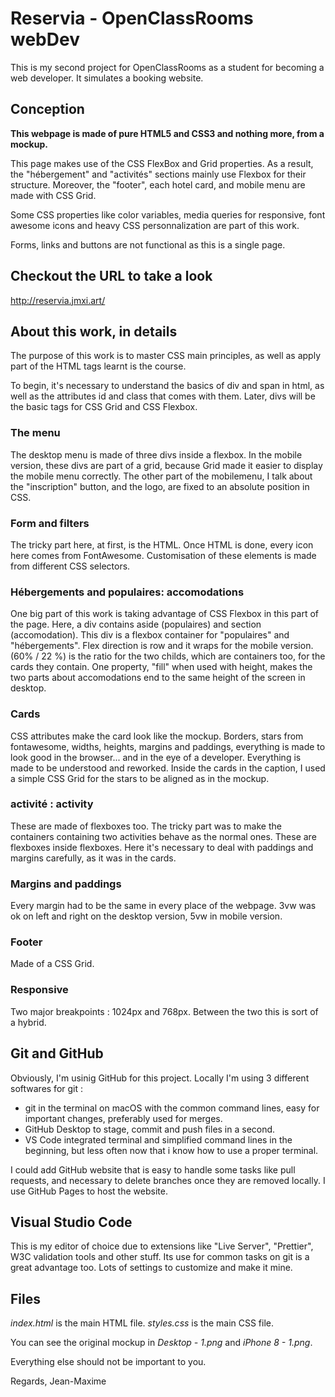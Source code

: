 # Reservia - OpenClassRooms webDev

This is my second project for OpenClassRooms as a student for becoming a web developer. It simulates a booking website.

## Conception

**This webpage is made of pure HTML5 and CSS3 and nothing more, from a mockup.**

This page makes use of the CSS FlexBox and Grid properties. As a result, the "hébergement" and "activités" sections mainly use Flexbox for their structure. Moreover, the "footer", each hotel card, and mobile menu are made with CSS Grid.

Some CSS properties like color variables, media queries for responsive, font awesome icons and heavy CSS personnalization are part of this work.

Forms, links and buttons are not functional as this is a single page.

## Checkout the URL to take a look

<http://reservia.jmxi.art/>

## About this work, in details

The purpose of this work is to master CSS main principles, as well as apply part of the HTML tags learnt is the course.

To begin, it's necessary to understand the basics of div and span in html, as well as the attributes id and class that comes with them. Later, divs will be the basic tags for CSS Grid and CSS Flexbox.

### The menu

The desktop menu is made of three divs inside a flexbox. In the mobile version, these divs are part of a grid, because Grid made it easier to display the mobile menu correctly. The other part of the mobilemenu, I talk about the "inscription" button, and the logo, are fixed to an absolute position in CSS.

### Form and filters

The tricky part here, at first, is the HTML. Once HTML is done, every icon here comes from FontAwesome. Customisation of these elements is made from different CSS selectors.

### Hébergements and populaires: accomodations

One big part of this work is taking advantage of CSS Flexbox in this part of the page. Here, a div contains aside (populaires) and section (accomodation). This div is a flexbox container for "populaires" and "hébergements". Flex direction is row and it wraps for the mobile version. (60% / 22 %) is the ratio for the two childs, which are containers too, for the cards they contain. One property, "fill" when used with height, makes the two parts about accomodations end to the same height of the screen in desktop.

### Cards

CSS attributes make the card look like the mockup. Borders, stars from fontawesome, widths, heights, margins and paddings, everything is made to look good in the browser... and in the eye of a developer. Everything is made to be understood and reworked. Inside the cards in the caption, I used a simple CSS Grid for the stars to be aligned as in the mockup.

### activité : activity

These are made of flexboxes too. The tricky part was to make the containers containing two activities behave as the normal ones. These are flexboxes inside flexboxes. Here it's necessary to deal with paddings and margins carefully, as it was in the cards.

### Margins and paddings

Every margin had to be the same in every place of the webpage. 3vw was ok on left and right on the desktop version, 5vw in mobile version.

### Footer

Made of a CSS Grid.

### Responsive

Two major breakpoints : 1024px and 768px. Between the two this is sort of a hybrid.

## Git and GitHub

Obviously, I'm usinig GitHub for this project. Locally I'm using 3 different softwares for git :
* git in the terminal on macOS with the common command lines, easy for important changes, preferably used for merges.
* GitHub Desktop to stage, commit and push files in a second.
* VS Code integrated terminal and simplified command lines in the beginning, but less often now that i know how to use a proper terminal.

I could add GitHub website that is easy to handle some tasks like pull requests, and necessary to delete branches once they are removed locally.
I use GitHub Pages to host the website.

## Visual Studio Code

This is my editor of choice due to extensions like "Live Server", "Prettier", W3C validation tools and other stuff.
Its use for common tasks on git is a great advantage too.
Lots of settings to customize and make it mine.

## Files

*index.html* is the main HTML file.
*styles.css* is the main CSS file.

You can see the original mockup in *Desktop - 1.png* and *iPhone 8 - 1.png*.

Everything else should not be important to you.


Regards, Jean-Maxime
